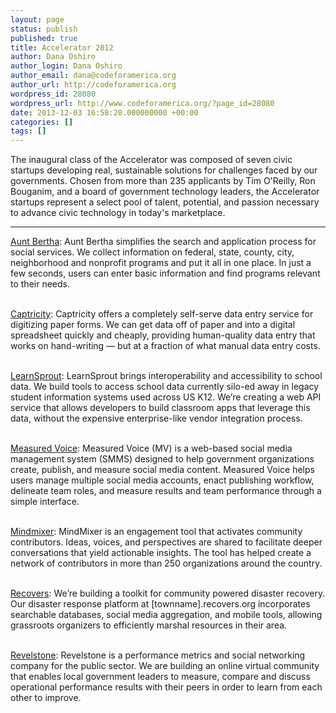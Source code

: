 ```yaml
---
layout: page
status: publish
published: true
title: Accelerator 2012
author: Dana Oshiro
author_login: Dana Oshiro
author_email: dana@codeforamerica.org
author_url: http://codeforamerica.org
wordpress_id: 28080
wordpress_url: http://www.codeforamerica.org/?page_id=28080
date: 2013-12-03 16:58:20.000000000 +00:00
categories: []
tags: []
---
```

The inaugural class of the Accelerator was composed of seven civic startups developing real, sustainable solutions for challenges faced by our governments. Chosen from more than 235 applicants by Tim O'Reilly, Ron Bouganim, and a board of government technology leaders, the Accelerator startups represent a select pool of talent, potential, and passion necessary to advance civic technology in today's marketplace. 
<hr style="color: #ccc;" />

<a href="https://www.auntbertha.com/">Aunt Bertha</a>: Aunt Bertha simplifies the search and application process for social services. We collect information on federal, state, county, city, neighborhood and nonprofit programs and put it all in one place. In just a few seconds, users can enter basic information and find programs relevant to their needs.<br><br>

<a href="http://captricity.com">Captricity</a>: Captricity offers a completely self-serve data entry service for digitizing paper forms. We can get data off of paper and into a digital spreadsheet quickly and cheaply, providing human-quality data entry that works on hand-writing — but at a fraction of what manual data entry costs.<br><br>

<a href="https://www.learnsprout.com/">LearnSprout</a>: LearnSprout brings interoperability and accessibility to school data. We build tools to access school data currently silo-ed away in legacy student information systems used across US K12. We’re creating a web API service that allows developers to build classroom apps that leverage this data, without the expensive enterprise-like vendor integration process.<br><br>

<a href="http://measuredvoice.com">Measured Voice</a>: Measured Voice (MV) is a web-based social media management system (SMMS) designed to help government organizations create, publish, and measure social media content. Measured Voice helps users manage multiple social media accounts, enact publishing workflow, delineate team roles, and measure results and team performance through a simple interface.<br><br>

<a href="http://www.mindmixer.com/">Mindmixer</a>: MindMixer is an engagement tool that activates community contributors. Ideas, voices, and perspectives are shared to facilitate deeper conversations that yield actionable insights. The tool has helped create a network of contributors in more than 250 organizations around the country.<br><br>

<a href="http://recovers.org">Recovers</a>: We’re building a toolkit for community powered disaster recovery. Our disaster response platform at [townname].recovers.org incorporates searchable databases, social media aggregation, and mobile tools, allowing grassroots organizers to efficiently marshal resources in their area.<br><br>

<a href="http://www.revelstonelabs.com/">Revelstone</a>: Revelstone is a performance metrics and social networking company for the public sector. We are building an online virtual community that enables local government leaders to measure, compare and discuss operational performance results with their peers in order to learn from each other to improve.
